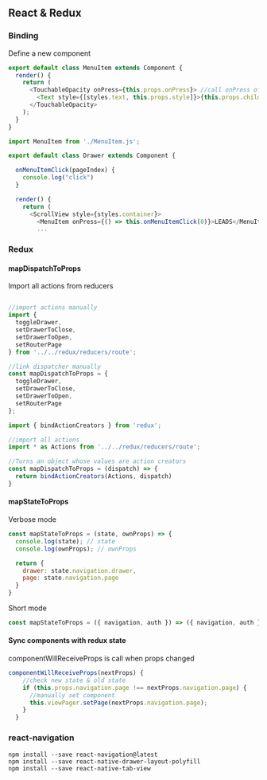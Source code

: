 ## React & Redux

### Binding

Define a new component

```MenuItem.js
export default class MenuItem extends Component {
  render() {
    return (
      <TouchableOpacity onPress={this.props.onPress}> //call onPress of component
        <Text style={[styles.text, this.props.style]}>{this.props.children}</Text> //bind props
      </TouchableOpacity>
    );
  }
}
```

```host.js
import MenuItem from './MenuItem.js';

export default class Drawer extends Component {

  onMenuItemClick(pageIndex) {
    console.log("click")
  }

  render() {
    return (
      <ScrollView style={styles.container}>
        <MenuItem onPress={() => this.onMenuItemClick(0)}>LEADS</MenuItem> //onPress id define in comoponent, children == LEADS
        ...

```


### Redux

#### mapDispatchToProps

Import all actions from reducers

```.js

//import actions manually
import { 
  toggleDrawer,
  setDrawerToClose,
  setDrawerToOpen,
  setRouterPage
} from '../../redux/reducers/route';

//link dispatcher manually
const mapDispatchToProps = { 
  toggleDrawer,
  setDrawerToClose,
  setDrawerToOpen,
  setRouterPage
};
```

```.js
import { bindActionCreators } from 'redux';

//import all actions
import * as Actions from '../../redux/reducers/route';

//Turns an object whose values are action creators
const mapDispatchToProps = (dispatch) => {
  return bindActionCreators(Actions, dispatch)
}
```

#### mapStateToProps


Verbose mode

```.js
const mapStateToProps = (state, ownProps) => {
  console.log(state); // state
  console.log(ownProps); // ownProps

  return {
    drawer: state.navigation.drawer,
    page: state.navigation.page
  }
}
```

Short mode

```.js
const mapStateToProps = ({ navigation, auth }) => ({ navigation, auth });
```

#### Sync components with redux state

componentWillReceiveProps is call when props changed

```.js
componentWillReceiveProps(nextProps) {
    //check new state & old state
    if (this.props.navigation.page !== nextProps.navigation.page) {
      //manually set component
      this.viewPager.setPage(nextProps.navigation.page);
    }
  }
  ```

### react-navigation

```shell
npm install --save react-navigation@latest
npm install --save react-native-drawer-layout-polyfill
npm install --save react-native-tab-view
```
